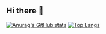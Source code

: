 ## Hi there 👋

<!--
**Nomop/Nomop** is a ✨ _special_ ✨ repository because its `README.md` (this file) appears on your GitHub profile.

Here are some ideas to get you started:

- 🔭 I’m currently working on ...
- 🌱 I’m currently learning ...
- 👯 I’m looking to collaborate on ...
- 🤔 I’m looking for help with ...
- 💬 Ask me about ...
- 📫 How to reach me: ...
- 😄 Pronouns: ...
- ⚡ Fun fact: ...
-->
[![Anurag's GitHub stats](https://github-readme-stats.vercel.app/api?username=nomop)](https://github.com/anuraghazra/github-readme-stats) [![Top Langs](https://github-readme-stats.vercel.app/api/top-langs/?username=nomop)](https://github.com/anuraghazra/github-readme-stats)
